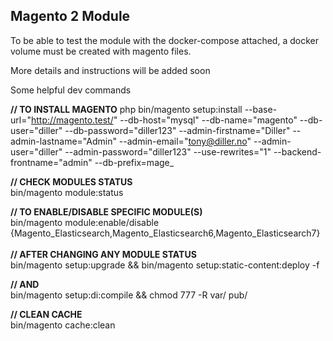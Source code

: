 ## Magento 2 Module

To be able to test the module with the docker-compose attached, a docker volume must be created with magento files.

More details and instructions will be added soon

Some helpful dev commands

**// TO INSTALL MAGENTO**
php bin/magento setup:install --base-url="http://magento.test/" --db-host="mysql" --db-name="magento" --db-user="diller" --db-password="diller123" --admin-firstname="Diller" --admin-lastname="Admin" --admin-email="tony@diller.no" --admin-user="diller" --admin-password="diller123" --use-rewrites="1" --backend-frontname="admin" --db-prefix=mage_

**// CHECK MODULES STATUS**
<br>bin/magento module:status

**// TO ENABLE/DISABLE SPECIFIC MODULE(S)**
<br>bin/magento module:enable/disable {Magento_Elasticsearch,Magento_Elasticsearch6,Magento_Elasticsearch7}
<br><br>
**// AFTER CHANGING ANY MODULE STATUS**
<br>bin/magento setup:upgrade && bin/magento setup:static-content:deploy -f

**// AND**
<br>bin/magento setup:di:compile && chmod 777 -R var/ pub/

**// CLEAN CACHE**
<br>bin/magento cache:clean